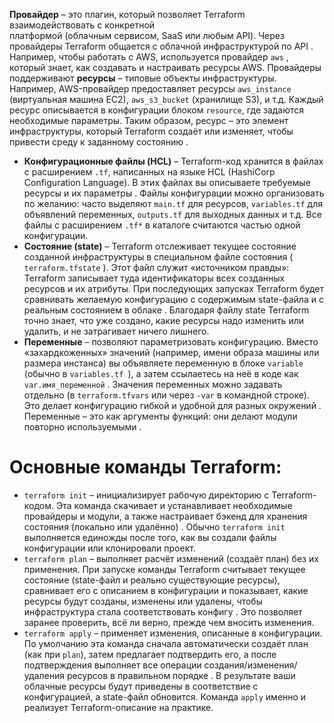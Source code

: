**Провайдер** – это плагин, который позволяет Terraform взаимодействовать с конкретной  
платформой (облачным сервисом, SaaS или любым API). Через провайдеры Terraform общается с  облачной инфраструктурой по API . Например, чтобы работать с AWS, используется провайдер  `aws` , который знает, как создавать и настраивать ресурсы AWS. Провайдеры поддерживают **ресурсы** – типовые объекты инфраструктуры. Например, AWS-провайдер предоставляет ресурсы  `aws_instance` (виртуальная машина EC2), `aws_s3_bucket` (хранилище S3), и т.д. Каждый  ресурс описывается в конфигурации блоком `resource`, где задаются необходимые параметры.  Таким образом, ресурс – это элемент инфраструктуры, который Terraform создаёт или изменяет, чтобы привести среду к заданному состоянию .  

- **Конфигурационные файлы (HCL)** – Terraform-код хранится в файлах с расширением `.tf`, написанных на языке HCL (HashiCorp Configuration Language). В этих файлах вы  описываете требуемые ресурсы и их параметры . Файлы конфигурации можно  организовать по желанию: часто выделяют `main.tf` для ресурсов, `variables.tf` для  объявлений переменных, `outputs.tf` для выходных данных и т.д. Все файлы с  расширением `.tf*` в каталоге считаются частью одной конфигурации.  
- **Состояние (state)** – Terraform отслеживает текущее состояние созданной инфраструктуры  в специальном файле состояния ( `terraform.tfstate` ). Этот файл служит «источником  правды»: Terraform записывает туда идентификаторы всех созданных ресурсов и их  атрибуты. При последующих запусках Terraform будет сравнивать желаемую  конфигурацию с содержимым state-файла и с реальным состоянием в облаке .  Благодаря файлу state Terraform точно знает, что уже создано, какие ресурсы надо  изменить или удалить, и не затрагивает ничего лишнего.  
- **Переменные** – позволяют параметризовать конфигурацию. Вместо «захардкоженных»  значений (например, имени образа машины или размера инстанса) вы объявляете  переменную в блоке `variable` (обычно в `variables.tf `), а затем ссылаетесь на неё в  коде как `var.имя_переменной` . Значения переменных можно задавать отдельно (в `terraform.tfvars` или через `-var` в командной строке). Это делает конфигурацию  гибкой и удобной для разных окружений . Переменные – это как аргументы функций: они делают модули повторно используемыми .  

# Основные команды Terraform:  
- `terraform init` – инициализирует рабочую директорию с Terraform-кодом. Эта команда  скачивает и устанавливает необходимые провайдеры и модули, а также настраивает  бэкенд для хранения состояния (локально или удалённо) . Обычно `terraform init  `выполняется единожды после того, как вы создали файлы конфигурации или клонировали  проект.  
- `terraform plan` – выполняет расчёт изменений (создаёт план) без их применения. При  запуске команды Terraform считывает текущее состояние (state-файл и реально  существующие ресурсы), сравнивает его с описанием в конфигурации и показывает, какие  ресурсы будут созданы, изменены или удалены, чтобы инфраструктура стала  соответствовать конфигу . Это позволяет заранее проверить, всё ли верно, прежде чем  вносить изменения.  
- `terraform apply` – применяет изменения, описанные в конфигурации. По умолчанию  эта команда сначала автоматически создаёт план (как при `plan`), затем предлагает  подтвердить его, а после подтверждения выполняет все операции создания/изменения/  удаления ресурсов в правильном порядке . В результате ваши облачные ресурсы  будут приведены в соответствие с конфигурацией, а state-файл обновится. Команда  `apply` именно и реализует Terraform-описание на практике.